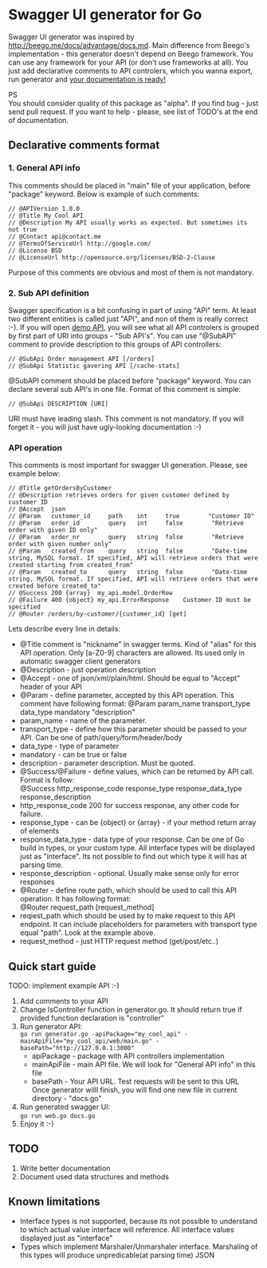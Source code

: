 Swagger UI generator for Go   
===========================   

Swagger UI generator was inspired by http://beego.me/docs/advantage/docs.md. Main difference from Beego's implementation - this generator doesn't depend on Beego framework. You can use any framework for your API (or don't use frameworks at all). You just add declarative comments to API controlers, which you wanna export, run generator and [your documentation is ready!](http://petstore.swagger.wordnik.com/)        

PS   
You should consider quality of this package as "alpha". If you find bug - just send pull request. If you want to help - please, see list of TODO's at the end of documentation.   


Declarative comments format  
---------------------------

### 1. General API info  

This comments should be placed in "main" file of your application, before "package" keyword. Below is example of such comments:   

    // @APIVersion 1.0.0
    // @Title My Cool API
    // @Description My API usually works as expected. But sometimes its not true 
    // @Contact api@contact.me
    // @TermsOfServiceUrl http://google.com/
    // @License BSD
    // @LicenseUrl http://opensource.org/licenses/BSD-2-Clause

Purpose of this comments are obvious and most of them is not mandatory.  

### 2. Sub API definition   
Swagger specification is a bit confusing in part of using "API" term. At least two different entities is called just "API", and non of them is really correct :-). If you will open [demo API](http://petstore.swagger.wordnik.com/), you will see what all API controlers is grouped by first part of URI into groups - "Sub API's". You can use "@SubAPI" comment to provide description to this groups of API controllers:   

    // @SubApi Order management API [/orders]
    // @SubApi Statistic gavering API [/cache-stats]

@SubAPI comment should be placed before "package" keyword. You can declare several sub API's in one file. Format of this comment is simple:    

    // @SubApi DESCRIPTION [URI]

URI must have leading slash. This comment is not mandatory. If you will forget it - you will just have ugly-looking documentation :-)   

### API operation   
This comments is most important for swagger UI generation. Please, see example below:  

    // @Title getOrdersByCustomer
    // @Description retrieves orders for given customer defined by customer ID
    // @Accept  json
    // @Param   customer_id     path    int     true        "Customer ID"
    // @Param   order_id        query   int     false        "Retrieve order with given ID only"
    // @Param   order_nr        query   string  false        "Retrieve order with given number only"
    // @Param   created_from    query   string  false        "Date-time string, MySQL format. If specified, API will retrieve orders that were created starting from created_from"
    // @Param   created_to      query   string  false        "Date-time string, MySQL format. If specified, API will retrieve orders that were created before created_to"
    // @Success 200 {array}  my_api.model.OrderRow
    // @Failure 400 {object} my_api.ErrorResponse    Customer ID must be specified
    // @Router /orders/by-customer/{customer_id} [get]

Lets describe every line in details:  
* @Title comment is "nickname" in swagger terms. Kind of "alias" for this API operation. Only [a-Z0-9] characters are allowed.  Its used only in automatic swagger client generators
* @Description - just operation description
* @Accept - one of json/xml/plain/html. Should be equal to "Accept" header of your API
* @Param - define parameter, accepted by this API operation. This comment have following format:
 @Param  param_name  transport_type  data_type  mandatory  "description"    
 * param_name  - name of the parameter.
 * transport_type  - define how this parameter should be passed to your API. Can be one of path/query/form/header/body
 * data_type  - type of parameter   
 * mandatory - can be true or false
 * description - parameter description. Must be quoted.  
* @Success/@Failure - define values, which can be returned by API call. Format is follow:  
 @Success http_response_code response_type response_data_type response_description  
 * http_response_code 200 for success response, any other code for failure. 
 * response_type - can be {object} or {array} - if your method return array of elements
 * response_data_type - data type of your response. Can be one of Go build in types, or your custom type. All interface types will be displayed just as "interface". Its not possible to find out which type it will has at parsing time.  
 * response_description - optional. Usually make sense only for error responses
* @Router - define route path, which should be used to call this API operation. It has following format:  
 @Router request_path [request_method]    
 * reqiest_path which should be used by to make request to this API endpoint. It can include placeholders for parameters with transport type equal "path". Look at the example above. 
 * request_method - just HTTP request method (get/post/etc..)
 

Quick start guide    
--------------
TODO: implement example API :-)   
1. Add comments to your API   
2. Change IsController function in generator.go. It should return true if provided function declaration is "controller"     
3. Run generator API:  
  `go run generator.go -apiPackage="my_cool_api" -mainApiFile="my_cool_api/web/main.go" -basePath="http://127.0.0.1:3000"`  
    * apiPackage  - package with API controllers implementation   
    * mainApiFile - main API file. We will look for "General API info" in this file   
    * basePath    - Your API URL. Test requests will be sent to this URL   
  Once generator willl finish, you will find one new file in current directory - "docs.go"   
4. Run generated swagger UI:   
 `go run web.go docs.go`   
5. Enjoy it :-)   


TODO
----
1. Write better documentation
2. Document used data structures and methods

Known limitations
-------
* Interface types is not supported, because its not possible to understand to which actual value interface will reference. All interface values displayed just as "interface" 
* Types which implement Marshaler/Unmarshaler interface. Marshaling of this types will produce unpredicable(at parsing time) JSON


